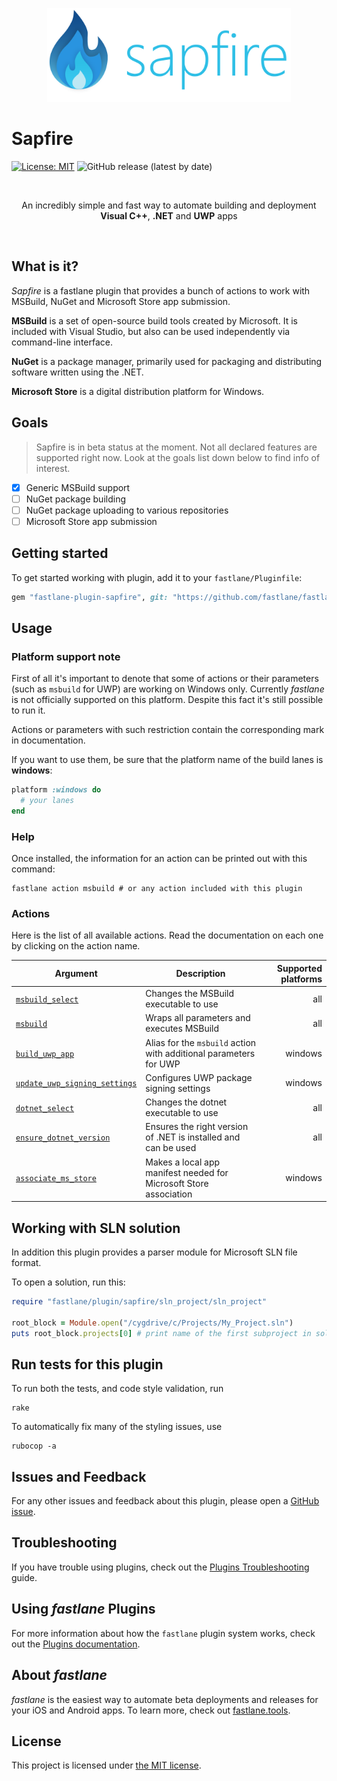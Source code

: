 <p align="center">
    <a href="#">
        <img src="https://raw.githubusercontent.com/CheeryLee/fastlane-plugin-sapfire/master/assets/sapfire_logo.png" height="150" />
    </a>
</p>

# Sapfire
[![License: MIT](https://img.shields.io/badge/License-MIT-yellow.svg)](https://opensource.org/licenses/MIT)
![GitHub release (latest by date)](https://img.shields.io/github/v/release/CheeryLee/fastlane-plugin-sapfire?display_name=tag&include_prereleases)

<br/>
<p align="center">An incredibly simple and fast way to automate building and deployment <b>Visual C++</b>, <b>.NET</b> and <b>UWP</b> apps</p>
<br/>

## What is it?
_Sapfire_ is a fastlane plugin that provides a bunch of actions to work with MSBuild, NuGet and Microsoft Store app submission.

**MSBuild** is a set of open-source build tools created by Microsoft. It is included with Visual Studio,
but also can be used independently via command-line interface.

**NuGet** is a package manager,  primarily used for packaging and distributing software written using the .NET.

**Microsoft Store** is a digital distribution platform for Windows.

## Goals
> Sapfire is in beta status at the moment. Not all declared features are supported right now. Look at the goals list
> down below to find info of interest.

- [x] Generic MSBuild support
- [ ] NuGet package building
- [ ] NuGet package uploading to various repositories
- [ ] Microsoft Store app submission

## Getting started
To get started working with plugin, add it to your `fastlane/Pluginfile`:
```ruby
gem "fastlane-plugin-sapfire", git: "https://github.com/fastlane/fastlane-plugin-sapfire" 
```

## Usage
### Platform support note
First of all it's important to denote that some of actions or their parameters (such as `msbuild` for UWP) are working
on Windows only. Currently _fastlane_ is not officially supported on this platform. Despite this fact it's still possible to run it.

Actions or parameters with such restriction contain the corresponding mark in documentation.

If you want to use them, be sure that the platform name of the build lanes is **windows**:
```ruby
platform :windows do
  # your lanes
end
```

### Help
Once installed, the information for an action can be printed out with this command:
```shell
fastlane action msbuild # or any action included with this plugin
```

### Actions
Here is the list of all available actions. Read the documentation on each one by clicking on the action name.

| Argument                                                                     | Description                                                       | Supported platforms |
|------------------------------------------------------------------------------|-------------------------------------------------------------------|--------------------:|
| [`msbuild_select`](docs/actions/msbuild_select.md)                           | Changes the MSBuild executable to use                             |                 all |
| [`msbuild`](docs/actions/msbuild.md)                                         | Wraps all parameters and executes MSBuild                         |                 all |
| [`build_uwp_app`](docs/actions/build_uwp_app.md)                             | Alias for the `msbuild` action with additional parameters for UWP |             windows |
| [`update_uwp_signing_settings`](docs/actions/update_uwp_signing_settings.md) | Configures UWP package signing settings                           |             windows |
| [`dotnet_select`](docs/actions/dotnet_select.md)                             | Changes the dotnet executable to use                              |                 all |
| [`ensure_dotnet_version`](docs/actions/ensure_dotnet_version.md)             | Ensures the right version of .NET is installed and can be used    |                 all |
| [`associate_ms_store`](docs/actions/associate_ms_store.md)                   | Makes a local app manifest needed for Microsoft Store association |             windows |

## Working with SLN solution
In addition this plugin provides a parser module for Microsoft SLN file format.

To open a solution, run this:

```ruby
require "fastlane/plugin/sapfire/sln_project/sln_project"

root_block = Module.open("/cygdrive/c/Projects/My_Project.sln")
puts root_block.projects[0] # print name of the first subproject in solution
```

## Run tests for this plugin

To run both the tests, and code style validation, run

```shell
rake
```

To automatically fix many of the styling issues, use
```shell
rubocop -a
```

## Issues and Feedback

For any other issues and feedback about this plugin, please open a [GitHub issue](https://github.com/CheeryLee/fastlane-plugin-sapfire/issues).

## Troubleshooting

If you have trouble using plugins, check out the [Plugins Troubleshooting](https://docs.fastlane.tools/plugins/plugins-troubleshooting/) guide.

## Using _fastlane_ Plugins

For more information about how the `fastlane` plugin system works, check out the [Plugins documentation](https://docs.fastlane.tools/plugins/create-plugin/).

## About _fastlane_

_fastlane_ is the easiest way to automate beta deployments and releases for your iOS and Android apps. To learn more, check out [fastlane.tools](https://fastlane.tools).

## License
This project is licensed under [the MIT license](LICENSE).